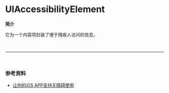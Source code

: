 # UIAccessibilityElement

**简介**

它为一个内容项封装了便于残疾人访问的信息。

<br>

***

<br>

### 参考资料

* [让你的iOS APP支持无障碍使用](http://numbbbbb.gitbooks.io/ios-accessibility-programming-guide-in-chinese/content/ios_app/README.html)